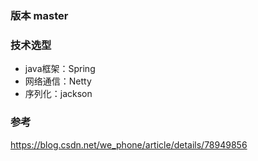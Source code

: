 ### 版本 master

### 技术选型
- java框架：Spring
- 网络通信：Netty
- 序列化：jackson

### 参考
https://blog.csdn.net/we_phone/article/details/78949856